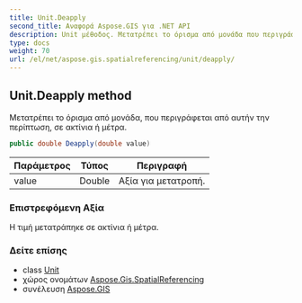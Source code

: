 ```yaml
---
title: Unit.Deapply
second_title: Αναφορά Aspose.GIS για .NET API
description: Unit μέθοδος. Μετατρέπει το όρισμα από μονάδα που περιγράφεται από αυτήν την περίπτωση σε ακτίνια ή μέτρα.
type: docs
weight: 70
url: /el/net/aspose.gis.spatialreferencing/unit/deapply/
---
```

## Unit.Deapply method

Μετατρέπει το όρισμα από μονάδα, που περιγράφεται από αυτήν την περίπτωση, σε ακτίνια ή μέτρα.

```csharp
public double Deapply(double value)
```

| Παράμετρος | Τύπος | Περιγραφή |
| --- | --- | --- |
| value | Double | Αξία για μετατροπή. |

### Επιστρεφόμενη Αξία

Η τιμή μετατράπηκε σε ακτίνια ή μέτρα.

### Δείτε επίσης

* class [Unit](../)
* χώρος ονομάτων [Aspose.Gis.SpatialReferencing](../../unit/)
* συνέλευση [Aspose.GIS](../../../)


